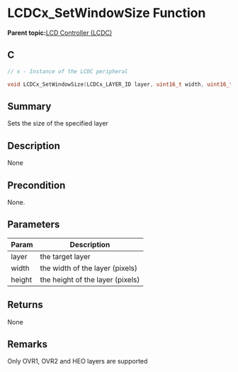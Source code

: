 # LCDCx\_SetWindowSize Function

**Parent topic:**[LCD Controller \(LCDC\)](GUID-6C399A67-3956-464B-9055-02C390FC3228.md)

## C

```c
// x - Instance of the LCDC peripheral

void LCDCx_SetWindowSize(LCDCx_LAYER_ID layer, uint16_t width, uint16_t height)
```

## Summary

Sets the size of the specified layer

## Description

None

## Precondition

None.

## Parameters

|Param|Description|
|-----|-----------|
|layer|the target layer|
|width|the width of the layer \(pixels\)|
|height|the height of the layer \(pixels\)|

## Returns

None

## Remarks

Only OVR1, OVR2 and HEO layers are supported

